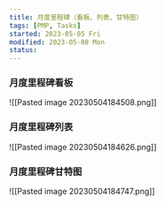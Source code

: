 ```yaml
---
title: 月度里程碑（看板、列表、甘特图）
tags: [PMP, Tasks]
started: 2023-05-05 Fri
modified: 2023-05-08 Mon
status: 
---
```


### 月度里程碑看板
![[Pasted image 20230504184508.png]]

### 月度里程碑列表
![[Pasted image 20230504184626.png]]
### 月度里程碑甘特图
![[Pasted image 20230504184747.png]]